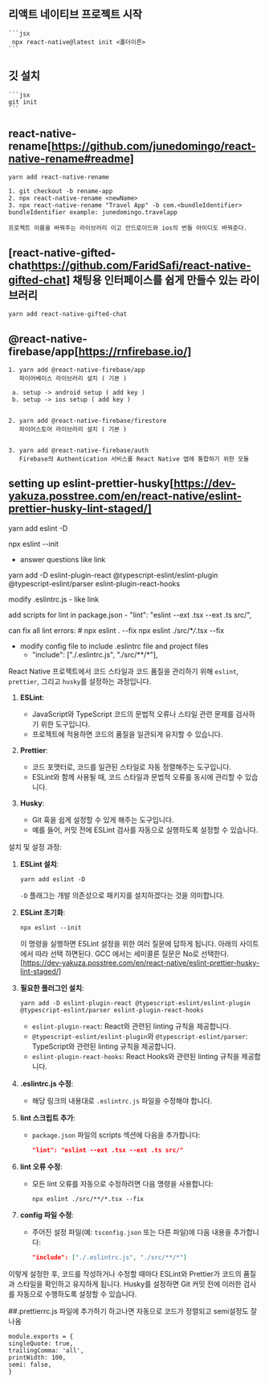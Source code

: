 ## 리액트 네이티브 프로젝트 시작

    ```jsx
     npx react-native@latest init <폴더이른>
    ```

## 깃 설치

    ```jsx
    git init
    ```

## react-native-rename[https://github.com/junedomingo/react-native-rename#readme]

```
yarn add react-native-rename

1. git checkout -b rename-app
2. npx react-native-rename <newName>
3. npx react-native-rename "Travel App" -b com.<bundleIdentifier>
bundleIdentifier example: junedomingo.travelapp

프로젝트 이름을 바꿔주는 라이브러리 이고 안드로이드와 ios의 번들 아이디도 바꿔준다.

```

## [react-native-gifted-chat[](https://github.com/GCC-Group/gcc-chat-app#react-native-gifted-chathttpsgithubcomfaridsafireact-native-gifted-chat)https://github.com/FaridSafi/react-native-gifted-chat] 채팅용 인터페이스를 쉽게 만들수 있는 라이브러리

```
yarn add react-native-gifted-chat

```

## @react-native-firebase/app[https://rnfirebase.io/]

```
1. yarn add @react-native-firebase/app
   파이어베이스 라이브러리 설치 ( 기본 )

 a. setup -> android setup ( add key )
 b. setup -> ios setup ( add key )


2. yarn add @react-native-firebase/firestore
   파이어스토어 라이브러리 설치 ( 기본 )


3. yarn add @react-native-firebase/auth
   Firebase의 Authentication 서비스를 React Native 앱에 통합하기 위한 모듈

```

## setting up eslint-prettier-husky[https://dev-yakuza.posstree.com/en/react-native/eslint-prettier-husky-lint-staged/]

yarn add eslint -D

npx eslint --init

- answer questions like link

yarn add -D eslint-plugin-react @typescript-eslint/eslint-plugin @typescript-eslint/parser eslint-plugin-react-hooks

modify .eslintrc.js - like link

add scripts for lint in package.json - "lint": "eslint --ext .tsx --ext .ts src/",

can fix all lint errors: # npx eslint . --fix
npx eslint ./src/\*_/_.tsx --fix

- modify config file to include .eslintrc file and project files
  - "include": ["./.eslintrc.js", "./src/**/*"],

React Native 프로젝트에서 코드 스타일과 코드 품질을 관리하기 위해 `eslint`, `prettier`, 그리고 `husky`를 설정하는 과정입니다.

1. **ESLint**:

   - JavaScript와 TypeScript 코드의 문법적 오류나 스타일 관련 문제를 검사하기 위한 도구입니다.
   - 프로젝트에 적용하면 코드의 품질을 일관되게 유지할 수 있습니다.

2. **Prettier**:

   - 코드 포맷터로, 코드를 일관된 스타일로 자동 정렬해주는 도구입니다.
   - ESLint와 함께 사용될 때, 코드 스타일과 문법적 오류를 동시에 관리할 수 있습니다.

3. **Husky**:
   - Git 훅을 쉽게 설정할 수 있게 해주는 도구입니다.
   - 예를 들어, 커밋 전에 ESLint 검사를 자동으로 실행하도록 설정할 수 있습니다.

설치 및 설정 과정:

1. **ESLint 설치**:

   ```
   yarn add eslint -D
   ```

   `-D` 플래그는 개발 의존성으로 패키지를 설치하겠다는 것을 의미합니다.

2. **ESLint 초기화**:

   ```
   npx eslint --init
   ```

   이 명령을 실행하면 ESLint 설정을 위한 여러 질문에 답하게 됩니다.
   아래의 사이트에서 따라 선택 하면된다. GCC 에서는 세미콜론 질문은 No로 선택한다.  
   [https://dev-yakuza.posstree.com/en/react-native/eslint-prettier-husky-lint-staged/]

3. **필요한 플러그인 설치**:

   ```
   yarn add -D eslint-plugin-react @typescript-eslint/eslint-plugin @typescript-eslint/parser eslint-plugin-react-hooks
   ```

   - `eslint-plugin-react`: React와 관련된 linting 규칙을 제공합니다.
   - `@typescript-eslint/eslint-plugin`와 `@typescript-eslint/parser`: TypeScript와 관련된 linting 규칙을 제공합니다.
   - `eslint-plugin-react-hooks`: React Hooks와 관련된 linting 규칙을 제공합니다.

4. **.eslintrc.js 수정**:

   - 해당 링크의 내용대로 `.eslintrc.js` 파일을 수정해야 합니다.

5. **lint 스크립트 추가**:

   - `package.json` 파일의 scripts 섹션에 다음을 추가합니다:
     ```json
     "lint": "eslint --ext .tsx --ext .ts src/"
     ```

6. **lint 오류 수정**:

   - 모든 lint 오류를 자동으로 수정하려면 다음 명령을 사용합니다:
     ```
     npx eslint ./src/**/*.tsx --fix
     ```

7. **config 파일 수정**:
   - 주어진 설정 파일(예: `tsconfig.json` 또는 다른 파일)에 다음 내용을 추가합니다:
     ```json
     "include": ["./.eslintrc.js", "./src/**/*"]
     ```

이렇게 설정한 후, 코드를 작성하거나 수정할 때마다 ESLint와 Prettier가 코드의 품질과 스타일을 확인하고 유지하게 됩니다. Husky를 설정하면 Git 커밋 전에 이러한 검사를 자동으로 수행하도록 설정할 수 있습니다.

##.prettierrc.js 파일에 추가하기 하고나면 자동으로 코드가 정렬되고 semi설정도 잘 나옴

```
module.exports = {
singleQuote: true,
trailingComma: 'all',
printWidth: 100,
semi: false,
}

```
